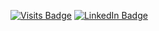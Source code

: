 
[![Visits Badge](https://badges.pufler.dev/visits/zefur/zefur)](https://www.jdhall.dev)
[![LinkedIn Badge](https://img.shields.io/badge/LinkedIn-Profile-informational?style=flat&logo=linkedin&logoColor=white&color=0D76A8)](https://www.linkedin.com/in/j-d-hall/)





<!-- GitHub Stats -- >

<a href="https://github.com/zefur">
  <img align="center" style="margin:0.5rem" src="https://github-readme-stats.vercel.app/api/top-langs/?username=zefur&hide=html,css&title_color=ffffff&text_color=c9cacc&icon_color=4AB197&bg_color=1A2B34" />
</a>

<a href="https://github.com/zefur">
  <img align="center" style="margin:0.5rem" src="https://github-readme-stats.vercel.app/api?username=zefur&show_icons=true&line_height=27&count_private=true&title_color=ffffff&text_color=c9cacc&icon_color=4AB097&bg_color=1A2B34" alt="zefur's GitHub Stats" />
</a>

